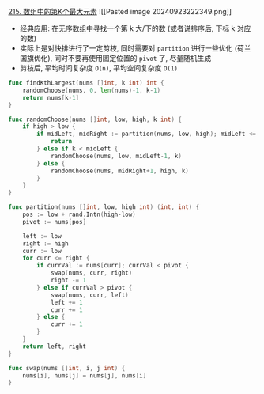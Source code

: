[215. 数组中的第K个最大元素](https://leetcode.cn/problems/kth-largest-element-in-an-array/)
![[Pasted image 20240923222349.png]]
- 经典应用: 在无序数组中寻找一个第 k 大/下的数 (或者说排序后, 下标 k 对应的数)
- 实际上是对快排进行了一定剪枝, 同时需要对 `partition` 进行一些优化 (荷兰国旗优化), 同时不要再使用固定位置的 `pivot` 了, 尽量随机生成
- 剪枝后, 平均时间复杂度 `O(n)`, 平均空间复杂度 `O(1)`

```go
func findKthLargest(nums []int, k int) int {
	randomChoose(nums, 0, len(nums)-1, k-1)
	return nums[k-1]
}

func randomChoose(nums []int, low, high, k int) {
	if high > low {
		if midLeft, midRight := partition(nums, low, high); midLeft <= k && k <= midRight {
			return
		} else if k < midLeft {
			randomChoose(nums, low, midLeft-1, k)
		} else {
			randomChoose(nums, midRight+1, high, k)
		}
	}
}

func partition(nums []int, low, high int) (int, int) {
	pos := low + rand.Intn(high-low)
	pivot := nums[pos]

	left := low
	right := high
	curr := low
	for curr <= right {
		if currVal := nums[curr]; currVal < pivot {
			swap(nums, curr, right)
			right -= 1
		} else if currVal > pivot {
			swap(nums, curr, left)
			left += 1
			curr += 1
		} else {
			curr += 1
		}
	}
	return left, right
}

func swap(nums []int, i, j int) {
	nums[i], nums[j] = nums[j], nums[i]
}
```